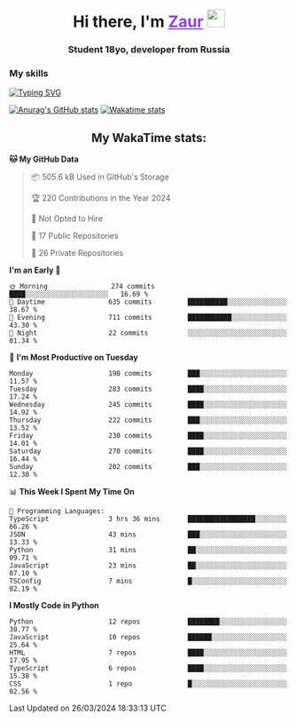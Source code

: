 <h1 align="center">
    Hi there, I'm 
    <a href="https://t.me/skyguy" target="_blank" style="color: #8C43EA">Zaur</a>
    <img src="https://github.com/blackcater/blackcater/raw/main/images/Hi.gif" height="32">
</h1>

<h3 align="center">
    Student 18yo, developer from Russia
</h3>  

### **My skills**
[![Typing SVG](https://readme-typing-svg.herokuapp.com?font=Oxanium&duration=3000&pause=1500&color=8C43EA&height=30&lines=Python:+FastAPI,+Flask,+Aiogram,+Telethon;SQL:+PostgreSQL,+SQLite;JavaScript/TypeScript:+React.js;HTML+(PUG),+CSS+(SCSS))](https://git.io/typing-svg)

[![Anurag's GitHub stats](https://github-readme-stats.vercel.app/api?username=mrskyguy&hide_title=true&count_private=true&show_icons=true&title_color=8C43EA&icon_color=BE57EA&bg_color=30,191919,341b56&text_color=B1B1B1&border_radius=10&hide_border=true)](https://github.com/anuraghazra/github-readme-stats)
[![Wakatime stats](https://github-readme-stats.vercel.app/api/wakatime?username=skyguy&hide_title=true&show_icons=true&title_color=8C43EA&icon_color=BE57EA&bg_color=30,191919,341b56&text_color=B1B1B1&border_radius=10&hide_border=true)](https://github.com/anuraghazra/github-readme-stats)


<h2 align="center"> My WakaTime stats: </h2>

<!--START_SECTION:waka-->
**🐱 My GitHub Data** 

> 📦 505.6 kB Used in GitHub's Storage 
 > 
> 🏆 220 Contributions in the Year 2024
 > 
> 🚫 Not Opted to Hire
 > 
> 📜 17 Public Repositories 
 > 
> 🔑 26 Private Repositories 
 > 
**I'm an Early 🐤** 

```text
🌞 Morning                274 commits         ████░░░░░░░░░░░░░░░░░░░░░   16.69 % 
🌆 Daytime                635 commits         ██████████░░░░░░░░░░░░░░░   38.67 % 
🌃 Evening                711 commits         ███████████░░░░░░░░░░░░░░   43.30 % 
🌙 Night                  22 commits          ░░░░░░░░░░░░░░░░░░░░░░░░░   01.34 % 
```
📅 **I'm Most Productive on Tuesday** 

```text
Monday                   190 commits         ███░░░░░░░░░░░░░░░░░░░░░░   11.57 % 
Tuesday                  283 commits         ████░░░░░░░░░░░░░░░░░░░░░   17.24 % 
Wednesday                245 commits         ████░░░░░░░░░░░░░░░░░░░░░   14.92 % 
Thursday                 222 commits         ███░░░░░░░░░░░░░░░░░░░░░░   13.52 % 
Friday                   230 commits         ████░░░░░░░░░░░░░░░░░░░░░   14.01 % 
Saturday                 270 commits         ████░░░░░░░░░░░░░░░░░░░░░   16.44 % 
Sunday                   202 commits         ███░░░░░░░░░░░░░░░░░░░░░░   12.30 % 
```


📊 **This Week I Spent My Time On** 

```text
💬 Programming Languages: 
TypeScript               3 hrs 36 mins       █████████████████░░░░░░░░   66.26 % 
JSON                     43 mins             ███░░░░░░░░░░░░░░░░░░░░░░   13.33 % 
Python                   31 mins             ██░░░░░░░░░░░░░░░░░░░░░░░   09.71 % 
JavaScript               23 mins             ██░░░░░░░░░░░░░░░░░░░░░░░   07.10 % 
TSConfig                 7 mins              █░░░░░░░░░░░░░░░░░░░░░░░░   02.19 % 
```

**I Mostly Code in Python** 

```text
Python                   12 repos            ████████░░░░░░░░░░░░░░░░░   30.77 % 
JavaScript               10 repos            ██████░░░░░░░░░░░░░░░░░░░   25.64 % 
HTML                     7 repos             ████░░░░░░░░░░░░░░░░░░░░░   17.95 % 
TypeScript               6 repos             ████░░░░░░░░░░░░░░░░░░░░░   15.38 % 
CSS                      1 repo              █░░░░░░░░░░░░░░░░░░░░░░░░   02.56 % 
```




 Last Updated on 26/03/2024 18:33:13 UTC
<!--END_SECTION:waka-->
